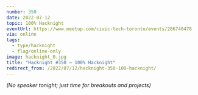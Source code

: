 ```yaml
---
number: 350
date: 2022-07-12
topic: 100% Hacknight
eventUrl: https://www.meetup.com/civic-tech-toronto/events/286740478
via: online
tags:
  - type/hacknight
  - flag/online-only
image: hacknight_0.jpg
title: "Hacknight #350 – 100% Hacknight"
redirect_from: /2022/07/12/hacknight-350-100-hacknight/
---
```


*(No speaker tonight; just time for breakouts and projects)*
